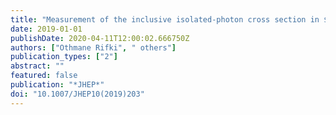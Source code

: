 ```yaml
---
title: "Measurement of the inclusive isolated-photon cross section in $pp$ collisions at $sqrts=13$ TeV using 36 fb$^-1$ of ATLAS data"
date: 2019-01-01
publishDate: 2020-04-11T12:00:02.666750Z
authors: ["Othmane Rifki", " others"]
publication_types: ["2"]
abstract: ""
featured: false
publication: "*JHEP*"
doi: "10.1007/JHEP10(2019)203"
---
```


